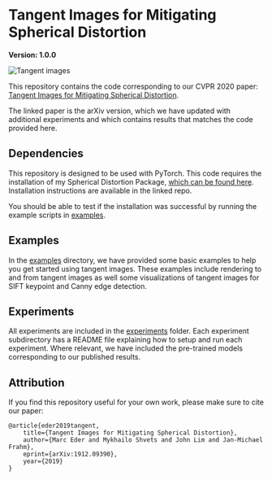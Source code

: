 # Tangent Images for Mitigating Spherical Distortion
**Version: 1.0.0**

![Tangent images](./images/tangent-images.gif)

This repository contains the code corresponding to our CVPR 2020 paper: [Tangent Images for Mitigating Spherical Distortion](https://arxiv.org/abs/1912.09390). 

The linked paper is the arXiv version, which we have updated with additional experiments and which contains results that matches the code provided here.


## Dependencies

This repository is designed to be used with PyTorch. This code requires the installation of my Spherical Distortion Package, [which can be found here](https://github.com/meder411/spherical-package). Installation instructions are available in the linked repo.

You should be able to test if the installation was successful by running the example scripts in [examples](./examples).


## Examples

In the [examples](./examples) directory, we have provided some basic examples to help you get started using tangent images. These examples include rendering to and from tangent images as well some visualizations of tangent images for SIFT keypoint and Canny edge detection.


## Experiments

All experiments are included in the [experiments](./experiments) folder. Each experiment subdirectory has a README file explaining how to setup and run each experiment. Where relevant, we have included the pre-trained models corresponding to our published results.


## Attribution

If you find this repository useful for your own work, please make sure to cite our paper:

```
@article{eder2019tangent,
    title={Tangent Images for Mitigating Spherical Distortion},
    author={Marc Eder and Mykhailo Shvets and John Lim and Jan-Michael Frahm},
    eprint={arXiv:1912.09390},
    year={2019}
}
```